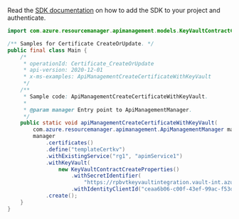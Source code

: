 Read the [SDK documentation](https://github.com/Azure/azure-sdk-for-java/blob/azure-resourcemanager-apimanagement_1.0.0-beta.2/sdk/apimanagement/azure-resourcemanager-apimanagement/README.md) on how to add the SDK to your project and authenticate.

```java
import com.azure.resourcemanager.apimanagement.models.KeyVaultContractCreateProperties;

/** Samples for Certificate CreateOrUpdate. */
public final class Main {
    /*
     * operationId: Certificate_CreateOrUpdate
     * api-version: 2020-12-01
     * x-ms-examples: ApiManagementCreateCertificateWithKeyVault
     */
    /**
     * Sample code: ApiManagementCreateCertificateWithKeyVault.
     *
     * @param manager Entry point to ApiManagementManager.
     */
    public static void apiManagementCreateCertificateWithKeyVault(
        com.azure.resourcemanager.apimanagement.ApiManagementManager manager) {
        manager
            .certificates()
            .define("templateCertkv")
            .withExistingService("rg1", "apimService1")
            .withKeyVault(
                new KeyVaultContractCreateProperties()
                    .withSecretIdentifier(
                        "https://rpbvtkeyvaultintegration.vault-int.azure-int.net/secrets/msitestingCert")
                    .withIdentityClientId("ceaa6b06-c00f-43ef-99ac-f53d1fe876a0"))
            .create();
    }
}
```
